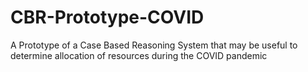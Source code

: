 # CBR-Prototype-COVID
A Prototype of a Case Based Reasoning System that may be useful to determine allocation of resources during the COVID pandemic
